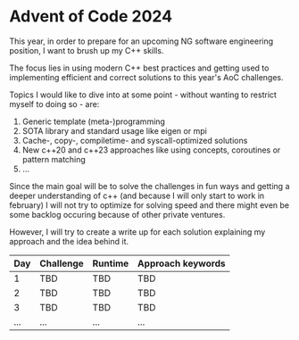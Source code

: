 # Advent of Code 2024

This year, in order to prepare for an upcoming NG software engineering position, I want to brush up my C++ skills. 

The focus lies in using modern C++ best practices and getting used to implementing efficient and correct solutions to this year's AoC challenges.

Topics I would like to dive into at some point - without wanting to restrict myself to doing so - are:

1) Generic template (meta-)programming
2) SOTA library and standard usage like eigen or mpi
3) Cache-, copy-, compiletime- and syscall-optimized solutions
4) New c++20 and c++23 approaches like using concepts, coroutines or pattern matching
5) ...

Since the main goal will be to solve the challenges in fun ways and getting a deeper understanding of c++ (and because I will only start to work in february) I will not try to optimize for solving speed and there might even be some backlog occuring because of other private ventures.

However, I will try to create a write up for each solution explaining my approach and the idea behind it.

| Day | Challenge | Runtime  | Approach keywords    |
|-----|-----------|----------|----------------------|
| 1   | TBD       | TBD      | TBD                  |
| 2   | TBD       | TBD      | TBD                  |
| 3   | TBD       | TBD      | TBD                  |
| ... | ...       | ...      | ...                  |
